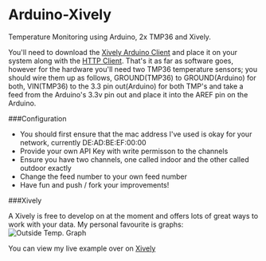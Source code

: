 Arduino-Xively
==============

Temperature Monitoring using Arduino, 2x TMP36 and Xively.

You'll need to download the [Xively Arduino Client](https://github.com/xively/xively_arduino) and place it on your system along with the [HTTP Client](https://github.com/amcewen/HttpClient). That's it as far as software goes, however for the hardware you'll need two TMP36 temperature sensors; you should wire them up as follows, GROUND(TMP36) to GROUND(Arduino) for both, VIN(TMP36) to the 3.3 pin out(Arduino) for both TMP's and take a feed from the Arduino's 3.3v pin out and place it into the AREF pin on the Arduino.

###Configuration

- You should first ensure that the mac address I've used is okay for your network, currently DE:AD:BE:EF:00:00
- Provide your own API Key with write permisson to the channels
- Ensure you have two channels, one called indoor and the other called outdoor exactly
- Change the feed number to your own feed number
- Have fun and push / fork your improvements!

###Xively

A Xively is free to develop on at the moment and offers lots of great ways to work with your data. My personal favourite is graphs:
![Outside Temp. Graph](https://api.xively.com/v2/feeds/974153165/datastreams/outdoor.png?h=200&b=true&g=true&t=Outside%20Temperature%20for%20Capenhurst,%20England)


You can view my live example over on [Xively](https://xively.com/feeds/974153165)

